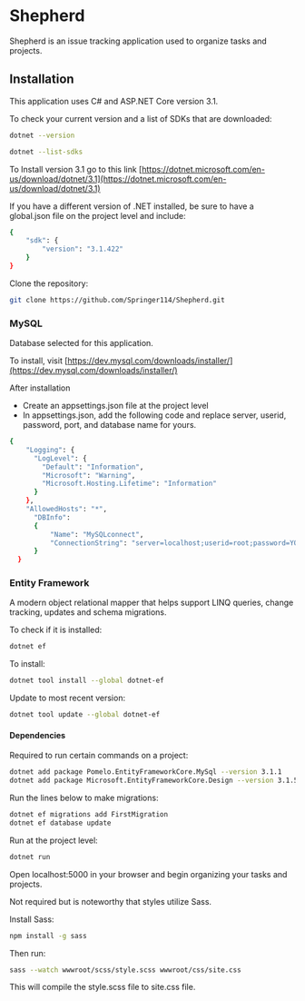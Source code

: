# Shepherd

Shepherd is an issue tracking application used to organize tasks and projects.

## Installation

This application uses C# and ASP.NET Core version 3.1.

To check your current version and a list of SDKs that are downloaded:
```bash
dotnet --version
```
```bash
dotnet --list-sdks
```

To Install version 3.1 go to this link [https://dotnet.microsoft.com/en-us/download/dotnet/3.1](https://dotnet.microsoft.com/en-us/download/dotnet/3.1)

If you have a different version of .NET installed, be sure to have a global.json file on the project level and include:
```bash
{
    "sdk": {
        "version": "3.1.422"
    }
}
```

Clone the repository:

```bash
git clone https://github.com/Springer114/Shepherd.git
```

### MySQL

Database selected for this application.

To install, visit [https://dev.mysql.com/downloads/installer/](https://dev.mysql.com/downloads/installer/)

After installation
- Create an appsettings.json file at the project level
- In appsettings.json, add the following code and replace server, userid, password, port, and database name for yours.

```bash
{
    "Logging": {
      "LogLevel": {
        "Default": "Information",
        "Microsoft": "Warning",
        "Microsoft.Hosting.Lifetime": "Information"
      }
    },
    "AllowedHosts": "*",
      "DBInfo":
      {
          "Name": "MySQLconnect",
          "ConnectionString": "server=localhost;userid=root;password=YOUR_PW;port=YOUR_PORT;database=DB_NAME;SslMode=None"
      }
  }
```

### Entity Framework

A modern object relational mapper that helps support LINQ queries, change tracking, updates and schema migrations.

To check if it is installed:
```bash
dotnet ef
```
To install:
```bash
dotnet tool install --global dotnet-ef
```
Update to most recent version:
```bash
dotnet tool update --global dotnet-ef
```

#### Dependencies

Required to run certain commands on a project:

```bash
dotnet add package Pomelo.EntityFrameworkCore.MySql --version 3.1.1
dotnet add package Microsoft.EntityFrameworkCore.Design --version 3.1.5
```

Run the lines below to make migrations:
```bash
dotnet ef migrations add FirstMigration
dotnet ef database update
```

Run at the project level:
```bash
dotnet run
```

Open localhost:5000 in your browser and begin organizing your tasks and projects.

Not required but is noteworthy that styles utilize Sass.

Install Sass:
```bash
npm install -g sass
```

Then run:
```bash
sass --watch wwwroot/scss/style.scss wwwroot/css/site.css
```
This will compile the style.scss file to site.css file.
